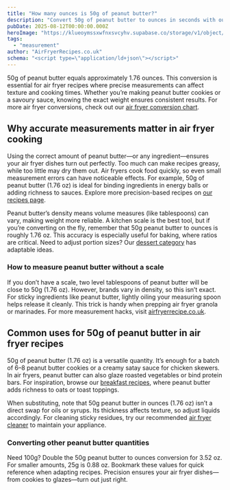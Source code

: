 ```yaml
---
title: "How many ounces is 50g of peanut butter?"
description: "Convert 50g of peanut butter to ounces in seconds with our simple guide. Perfect for air fryer recipes and precise cooking measurements."
pubDate: 2025-08-12T00:00:00.000Z
heroImage: "https://klueoymssxwfnxsvcyhv.supabase.co/storage/v1/object/public/md/50g-peanut-butter-to-ounces-435b4e15.webp"
tags:
  - "measurement"
author: "AirFryerRecipes.co.uk"
schema: "<script type=\"application/ld+json\"></script>"
---
```


<p>50g of peanut butter equals approximately 1.76 ounces. This conversion is essential for air fryer recipes where precise measurements can affect texture and cooking times. Whether you’re making peanut butter cookies or a savoury sauce, knowing the exact weight ensures consistent results. For more air fryer conversions, check out our <a href=https://www.airfryerrecipe.co.uk/air-fryer-conversion-chart>air fryer conversion chart</a>.</p>  

<h2>Why accurate measurements matter in air fryer cooking</h2>  
<p>Using the correct amount of peanut butter—or any ingredient—ensures your air fryer dishes turn out perfectly. Too much can make recipes greasy, while too little may dry them out. Air fryers cook food quickly, so even small measurement errors can have noticeable effects. For example, 50g of peanut butter (1.76 oz) is ideal for binding ingredients in energy balls or adding richness to sauces. Explore more precision-based recipes on <a href=https://www.airfryerrecipe.co.uk/recipes>our recipes page</a>.</p>  

<p>Peanut butter’s density means volume measures (like tablespoons) can vary, making weight more reliable. A kitchen scale is the best tool, but if you’re converting on the fly, remember that 50g peanut butter to ounces is roughly 1.76 oz. This accuracy is especially useful for baking, where ratios are critical. Need to adjust portion sizes? Our <a href=https://www.airfryerrecipe.co.uk/recipe-category/dessert>dessert category</a> has adaptable ideas.</p>  

<h3>How to measure peanut butter without a scale</h3>  
<p>If you don’t have a scale, two level tablespoons of peanut butter will be close to 50g (1.76 oz). However, brands vary in density, so this isn’t exact. For sticky ingredients like peanut butter, lightly oiling your measuring spoon helps release it cleanly. This trick is handy when prepping air fryer granola or marinades. For more measurement hacks, visit <a href=https://www.airfryerrecipe.co.uk>airfryerrecipe.co.uk</a>.</p>  

<h2>Common uses for 50g of peanut butter in air fryer recipes</h2>  
<p>50g of peanut butter (1.76 oz) is a versatile quantity. It’s enough for a batch of 6–8 peanut butter cookies or a creamy satay sauce for chicken skewers. In air fryers, peanut butter can also glaze roasted vegetables or bind protein bars. For inspiration, browse our <a href=https://www.airfryerrecipe.co.uk/recipe-category/breakfast>breakfast recipes</a>, where peanut butter adds richness to oats or toast toppings.</p>  

<p>When substituting, note that 50g peanut butter in ounces (1.76 oz) isn’t a direct swap for oils or syrups. Its thickness affects texture, so adjust liquids accordingly. For cleaning sticky residues, try our recommended <a href=https://www.airfryerrecipe.co.uk/air-fryer-cleaner>air fryer cleaner</a> to maintain your appliance.</p>  

<h3>Converting other peanut butter quantities</h3>  
<p>Need 100g? Double the 50g peanut butter to ounces conversion for 3.52 oz. For smaller amounts, 25g is 0.88 oz. Bookmark these values for quick reference when adapting recipes. Precision ensures your air fryer dishes—from cookies to glazes—turn out just right.</p>